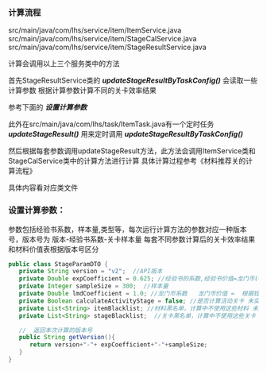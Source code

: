 ### 计算流程
src/main/java/com/lhs/service/item/ItemService.java
src/main/java/com/lhs/service/item/StageCalService.java
src/main/java/com/lhs/service/item/StageResultService.java

计算会调用以上三个服务类中的方法

首先StageResultService类的 **_updateStageResultByTaskConfig()_** 会读取一些计算参数
根据计算参数计算不同的关卡效率结果

参考下面的 **_设置计算参数_**

此外在src/main/java/com/lhs/task/ItemTask.java有一个定时任务 **_updateStageResult()_** 用来定时调用 **_updateStageResultByTaskConfig()_**

然后根据每套参数调用updateStageResult方法，此方法会调用ItemService类和StageCalService类中的计算方法进行计算
具体计算过程参考《材料推荐关的计算流程》

具体内容看对应类文件

### 设置计算参数：
参数包括经验书系数，样本量,类型等，每次运行计算方法的参数对应一种版本号，版本号为  版本-经验书系数-关卡样本量
每套不同参数计算后的关卡效率结果和材料价值表根据版本号区分
```java
public class StageParamDTO {
   private String version = "v2";  //API版本
   private Double expCoefficient = 0.625; //经验书的系数,经验书价值=龙门币(0.0036)*系数
   private Integer sampleSize = 300;  //样本量
   private Double lmdCoefficient = 1.0; //龙门币系数   龙门币价值 =  根据钱本计算的龙门币价值(0.0036) * 龙门币系数 未实现
   private Boolean calculateActivityStage = false; //是否计算活动关卡 未实现
   private List<String> itemBlacklist; //材料黑名单，计算中不使用这些材料 未实现
   private List<String> stageBlacklist;  //关卡黑名单，计算中不使用这些关卡 未实现

   //  返回本次计算的版本号
   public String getVersion(){
      return version+"-"+ expCoefficient+"-"+sampleSize;
   }
}
```





